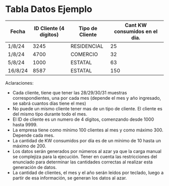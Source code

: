# Tabla Datos Ejemplo

| Fecha    | ID Cliente (4 dígitos)     | Tipo de Cliente    | Cant KW consumidos en el dia. |
| ------------ | ------------ | ------------ | ------------ |
| 1/8/24      | 3245       | RESIDENCIAL      | 25 |
| 1/8/24      | 4700      | COMERCIO       | 32 |
| 5/8/24      | 1000      | ESTATAL       | 63 |
| 16/8/24      | 8587      | ESTATAL       | 150 |

Aclaraciones: 

- Cada cliente, tiene que tener las 28/29/30/31 muestras correspondientes, una por cada mes (depende el mes y año ingresado, se sabrá cuantos días tiene el mes) 
- No puede un mismo cliente tener mas de un tipo de cliente.  El cliente es del mismo tipo durante todo el mes.  
- El ID de cliente es un numero de 4 dígitos, comenzando desde 1000 hasta 9999. 
- La empresa tiene como mínimo 100 clientes al mes y como máximo 300.  Depende cada mes.  
- La cantidad de KW consumidos por día es de un mínimo de 10 hasta un máximo de 200. 
- Los datos serán generados por números al azar ya que la carga manual se complejiza para la ejecución. Tener en cuenta las restricciones del enunciado para determinar las cantidades correctas al realizar esta generación de datos. 
- La cantidad de clientes, el mes y el año serán leídos por teclado, luego a partir de esa información, se generan los datos al azar. 
